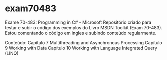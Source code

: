 # exam70483
Exame 70-483: Programming in C# - Microsoft
Repositório criado para testar e subir o código dos exemplos do Livro MSDN Toolkit (Exam 70-483).
Estou comentando o código em ingles e subindo conteúdo regularmente. 

Conteúdo:
Capítulo 7 Multithreading and Asynchronous Processing
Capítulo 9 Working with Data
Capítulo 10 Working with Language
Integrated Query (LINQ)
